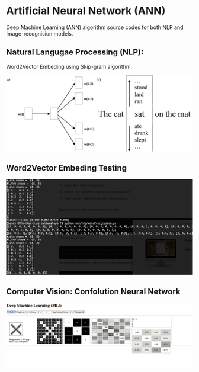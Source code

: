**Artificial Neural Network (ANN)**
===

Deep Machine Learning (ANN) algorithm source codes for both NLP and Image-recognision models.

Natural Langugae Processing (NLP):
--

Word2Vector Embeding using Skip-gram algorithm:

![Convolution Neural Netwirk Algorithm](screenshot_100-2.png)

Word2Vector Embeding Testing
--

![Convolution Neural Netwirk Algorithm](screenshot_100-1.png)

Computer Vision: Confolution Neural Network
--
![Convolution Neural Netwirk Algorithm](screenshot_961-1.png)
